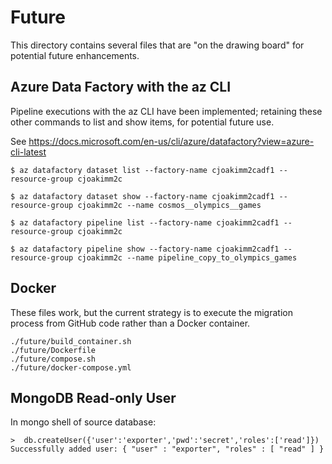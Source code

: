 # Future

This directory contains several files that are "on the drawing board"
for potential future enhancements.

## Azure Data Factory with the az CLI

Pipeline executions with the az CLI have been implemented; retaining these
other commands to list and show items, for potential future use.

See https://docs.microsoft.com/en-us/cli/azure/datafactory?view=azure-cli-latest

```
$ az datafactory dataset list --factory-name cjoakimm2cadf1 --resource-group cjoakimm2c

$ az datafactory dataset show --factory-name cjoakimm2cadf1 --resource-group cjoakimm2c --name cosmos__olympics__games

$ az datafactory pipeline list --factory-name cjoakimm2cadf1 --resource-group cjoakimm2c

$ az datafactory pipeline show --factory-name cjoakimm2cadf1 --resource-group cjoakimm2c --name pipeline_copy_to_olympics_games
```

## Docker

These files work, but the current strategy is to execute the
migration process from GitHub code rather than a Docker container.

```
./future/build_container.sh
./future/Dockerfile
./future/compose.sh
./future/docker-compose.yml
```

## MongoDB Read-only User

In mongo shell of source database:

```
>  db.createUser({'user':'exporter','pwd':'secret','roles':['read']})
Successfully added user: { "user" : "exporter", "roles" : [ "read" ] }
```